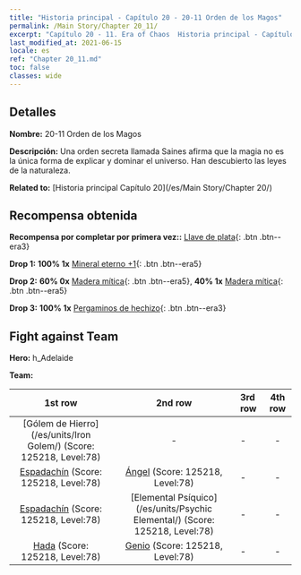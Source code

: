 ```yaml
---
title: "Historia principal - Capítulo 20 - 20-11 Orden de los Magos"
permalink: /Main Story/Chapter 20_11/
excerpt: "Capítulo 20 - 11. Era of Chaos  Historia principal - Capítulo 20_11. 20-11 Orden de los Magos"
last_modified_at: 2021-06-15
locale: es
ref: "Chapter 20_11.md"
toc: false
classes: wide
---
```


## Detalles

 **Nombre:** 20-11 Orden de los Magos

 **Descripción:** Una orden secreta llamada Saines afirma que la magia no es la única forma de explicar y dominar el universo. Han descubierto las leyes de la naturaleza.

 **Related to:** [Historia principal Capítulo 20](/es/Main Story/Chapter 20/)

## Recompensa obtenida

 **Recompensa por completar por primera vez::** [Llave de plata](/ItemsES/con_693/){: .btn .btn--era3}

 **Drop 1:** **100% 1x** [Mineral eterno +1](/ItemsES/mat_68/){: .btn .btn--era5}

 **Drop 2:** **60% 0x** [Madera mítica](/ItemsES/mat_62/){: .btn .btn--era5}, **40% 1x** [Madera mítica](/ItemsES/mat_62/){: .btn .btn--era5}

 **Drop 3:** **100% 1x** [Pergaminos de hechizo](/ItemsES/con_694/){: .btn .btn--era3}


## Fight against Team
 **Hero:** h_Adelaide

 **Team:**


  | 1st row | 2nd row | 3rd row | 4th row |
  |:----:|:----:|:----|:----:|
  | [Gólem de Hierro](/es/units/Iron Golem/) (Score: 125218, Level:78)  | - | - | - |
  | [Espadachín](/es/units/Swordsman/) (Score: 125218, Level:78)  | [Ángel](/es/units/Angel/) (Score: 125218, Level:78)  | - | - |
  | [Espadachín](/es/units/Swordsman/) (Score: 125218, Level:78)  | [Elemental Psíquico](/es/units/Psychic Elemental/) (Score: 125218, Level:78)  | - | - |
  | [Hada](/es/units/Sprite/) (Score: 125218, Level:78)  | [Genio](/es/units/Genie/) (Score: 125218, Level:78)  | - | - |


